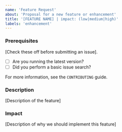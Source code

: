 ```yaml
---
name: 'Feature Request'
about: 'Proposal for a new feature or enhancement'
title: '[FEATURE NAME] | impact: (low|medium|high)'
labels: 'enhancement'
---
```


### Prerequisites

[Check these off before submitting an issue].

-   [ ] Are you running the latest version?
-   [ ] Did you perform a basic issue search?

For more information, see the `CONTRIBUTING` guide.

### Description

[Description of the feature]

### Impact

[Description of why we should implement this feature]
